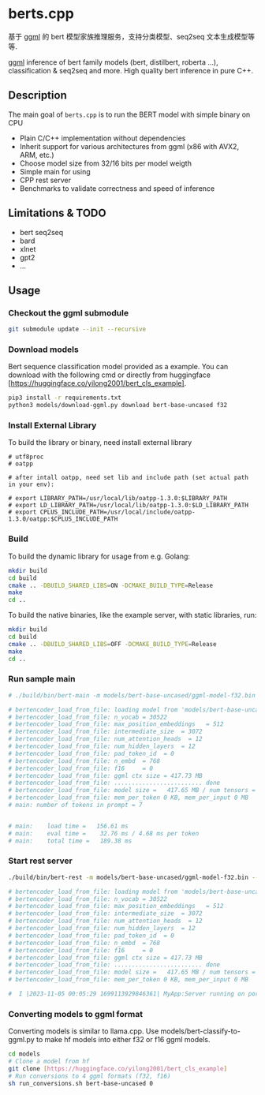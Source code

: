 # berts.cpp

基于 [ggml](https://github.com/ggerganov/ggml) 的 bert 模型家族推理服务，支持分类模型、seq2seq 文本生成模型等等.

[ggml](https://github.com/ggerganov/ggml) inference of bert family models (bert, distilbert, roberta ...), classification & seq2seq and more.
High quality bert inference in pure C++.

## Description
The main goal of `berts.cpp` is to run the BERT model with simple binary on CPU

* Plain C/C++ implementation without dependencies
* Inherit support for various architectures from ggml (x86 with AVX2, ARM, etc.)
* Choose model size from 32/16 bits per model weigth
* Simple main for using
* CPP rest server
* Benchmarks to validate correctness and speed of inference

## Limitations & TODO
* bert seq2seq
* bard 
* xlnet
* gpt2
* ...

## Usage

### Checkout the ggml submodule
```sh
git submodule update --init --recursive
```
### Download models
Bert sequence classification model provided as a example. 
You can download with the following cmd or directly from huggingface [https://huggingface.co/yilong2001/bert_cls_example].

```sh
pip3 install -r requirements.txt
python3 models/download-ggml.py download bert-base-uncased f32
```

### Install External Library
To build the library or binary, need install external library
```
# utf8proc
# oatpp

# after intall oatpp, need set lib and include path (set actual path in your env):

# export LIBRARY_PATH=/usr/local/lib/oatpp-1.3.0:$LIBRARY_PATH
# export LD_LIBRARY_PATH=/usr/local/lib/oatpp-1.3.0:$LD_LIBRARY_PATH
# export CPLUS_INCLUDE_PATH=/usr/local/include/oatpp-1.3.0/oatpp:$CPLUS_INCLUDE_PATH

```

### Build
To build the dynamic library for usage from e.g. Golang:
```sh
mkdir build
cd build
cmake .. -DBUILD_SHARED_LIBS=ON -DCMAKE_BUILD_TYPE=Release
make
cd ..
```

To build the native binaries, like the example server, with static libraries, run:
```sh
mkdir build
cd build
cmake .. -DBUILD_SHARED_LIBS=OFF -DCMAKE_BUILD_TYPE=Release
make
cd ..
```


### Run sample main
```sh
# ./build/bin/bert-main -m models/bert-base-uncased/ggml-model-f32.bin

# bertencoder_load_from_file: loading model from 'models/bert-base-uncased/ggml-model-f32.bin' - please wait ...
# bertencoder_load_from_file: n_vocab = 30522
# bertencoder_load_from_file: max_position_embeddings   = 512
# bertencoder_load_from_file: intermediate_size  = 3072
# bertencoder_load_from_file: num_attention_heads  = 12
# bertencoder_load_from_file: num_hidden_layers  = 12
# bertencoder_load_from_file: pad_token_id  = 0
# bertencoder_load_from_file: n_embd  = 768
# bertencoder_load_from_file: f16     = 0
# bertencoder_load_from_file: ggml ctx size = 417.73 MB
# bertencoder_load_from_file: ......................... done
# bertencoder_load_from_file: model size =   417.65 MB / num tensors = 201
# bertencoder_load_from_file: mem_per_token 0 KB, mem_per_input 0 MB
# main: number of tokens in prompt = 7


# main:    load time =   156.61 ms
# main:    eval time =    32.76 ms / 4.68 ms per token
# main:    total time =   189.38 ms

```

### Start rest server
```sh
./build/bin/bert-rest -m models/bert-base-uncased/ggml-model-f32.bin --port 8090

# bertencoder_load_from_file: loading model from 'models/bert-base-uncased/ggml-model-f32.bin' - please wait ...
# bertencoder_load_from_file: n_vocab = 30522
# bertencoder_load_from_file: max_position_embeddings   = 512
# bertencoder_load_from_file: intermediate_size  = 3072
# bertencoder_load_from_file: num_attention_heads  = 12
# bertencoder_load_from_file: num_hidden_layers  = 12
# bertencoder_load_from_file: pad_token_id  = 0
# bertencoder_load_from_file: n_embd  = 768
# bertencoder_load_from_file: f16     = 0
# bertencoder_load_from_file: ggml ctx size = 417.73 MB
# bertencoder_load_from_file: ......................... done
# bertencoder_load_from_file: model size =   417.65 MB / num tensors = 201
# bertencoder_load_from_file: mem_per_token 0 KB, mem_per_input 0 MB

#  I |2023-11-05 00:05:29 1699113929846361| MyApp:Server running on port 8090
```


### Converting models to ggml format
Converting models is similar to llama.cpp. Use models/bert-classify-to-ggml.py to make hf models into either f32 or f16 ggml models. 

```sh
cd models
# Clone a model from hf
git clone [https://huggingface.co/yilong2001/bert_cls_example]
# Run conversions to 4 ggml formats (f32, f16)
sh run_conversions.sh bert-base-uncased 0
```

